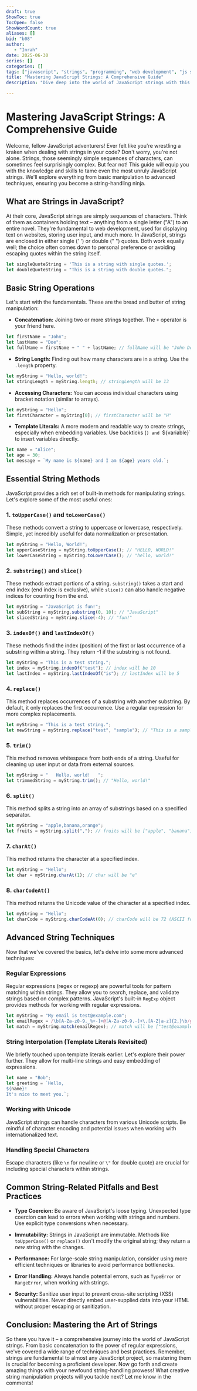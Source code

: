 ```yaml
---
draft: true
ShowToc: true
TocOpen: false
ShowWordCount: true
aliases: []
bid: "b08"
author:
   - "Inrah"
date: 2025-06-30
series: []
categories: []
tags: ["javascript", "strings", "programming", "web development", "js strings", "string manipulation"]
title: "Mastering JavaScript Strings: A Comprehensive Guide"
description: "Dive deep into the world of JavaScript strings with this comprehensive guide. Learn about string manipulation, methods, and best practices for efficient string handling in your JavaScript projects."

---
```


# Mastering JavaScript Strings: A Comprehensive Guide

Welcome, fellow JavaScript adventurers!  Ever felt like you're wrestling a kraken when dealing with strings in your code?  Don't worry, you're not alone.  Strings, those seemingly simple sequences of characters, can sometimes feel surprisingly complex. But fear not! This guide will equip you with the knowledge and skills to tame even the most unruly JavaScript strings.  We'll explore everything from basic manipulation to advanced techniques, ensuring you become a string-handling ninja.

<!-- -->

## What are Strings in JavaScript?

At their core, JavaScript strings are simply sequences of characters.  Think of them as containers holding text – anything from a single letter ("A") to an entire novel.  They're fundamental to web development, used for displaying text on websites, storing user input, and much more.  In JavaScript, strings are enclosed in either single (' ') or double (" ") quotes.  Both work equally well; the choice often comes down to personal preference or avoiding escaping quotes within the string itself.

```javascript
let singleQuoteString = 'This is a string with single quotes.';
let doubleQuoteString = "This is a string with double quotes.";
```

## Basic String Operations

Let's start with the fundamentals.  These are the bread and butter of string manipulation:

* **Concatenation:** Joining two or more strings together.  The `+` operator is your friend here.

```javascript
let firstName = "John";
let lastName = "Doe";
let fullName = firstName + " " + lastName; // fullName will be "John Doe"
```

* **String Length:** Finding out how many characters are in a string.  Use the `.length` property.

```javascript
let myString = "Hello, world!";
let stringLength = myString.length; // stringLength will be 13
```

* **Accessing Characters:**  You can access individual characters using bracket notation (similar to arrays).

```javascript
let myString = "Hello";
let firstCharacter = myString[0]; // firstCharacter will be "H"
```

* **Template Literals:**  A more modern and readable way to create strings, especially when embedding variables.  Use backticks (`) and `${variable}` to insert variables directly.

```javascript
let name = "Alice";
let age = 30;
let message = `My name is ${name} and I am ${age} years old.`;
```

## Essential String Methods

JavaScript provides a rich set of built-in methods for manipulating strings.  Let's explore some of the most useful ones:

### 1. `toUpperCase()` and `toLowerCase()`

These methods convert a string to uppercase or lowercase, respectively.  Simple, yet incredibly useful for data normalization or presentation.

```javascript
let myString = "Hello, World!";
let upperCaseString = myString.toUpperCase(); // "HELLO, WORLD!"
let lowerCaseString = myString.toLowerCase(); // "hello, world!"
```

### 2. `substring()` and `slice()`

These methods extract portions of a string.  `substring()` takes a start and end index (end index is exclusive), while `slice()` can also handle negative indices for counting from the end.

```javascript
let myString = "JavaScript is fun!";
let subString = myString.substring(0, 10); // "JavaScript"
let slicedString = myString.slice(-4); // "fun!"
```

### 3. `indexOf()` and `lastIndexOf()`

These methods find the index (position) of the first or last occurrence of a substring within a string.  They return -1 if the substring is not found.

```javascript
let myString = "This is a test string.";
let index = myString.indexOf("test"); // index will be 10
let lastIndex = myString.lastIndexOf("is"); // lastIndex will be 5
```

### 4. `replace()`

This method replaces occurrences of a substring with another substring.  By default, it only replaces the first occurrence.  Use a regular expression for more complex replacements.

```javascript
let myString = "This is a test string.";
let newString = myString.replace("test", "sample"); // "This is a sample string."
```

### 5. `trim()`

This method removes whitespace from both ends of a string.  Useful for cleaning up user input or data from external sources.

```javascript
let myString = "   Hello, world!   ";
let trimmedString = myString.trim(); // "Hello, world!"
```

### 6. `split()`

This method splits a string into an array of substrings based on a specified separator.

```javascript
let myString = "apple,banana,orange";
let fruits = myString.split(","); // fruits will be ["apple", "banana", "orange"]
```

### 7. `charAt()`

This method returns the character at a specified index.

```javascript
let myString = "Hello";
let char = myString.charAt(1); // char will be "e"
```

### 8. `charCodeAt()`

This method returns the Unicode value of the character at a specified index.

```javascript
let myString = "Hello";
let charCode = myString.charCodeAt(0); // charCode will be 72 (ASCII for 'H')
```

<!-- -->


## Advanced String Techniques

Now that we've covered the basics, let's delve into some more advanced techniques:

### Regular Expressions

Regular expressions (regex or regexp) are powerful tools for pattern matching within strings.  They allow you to search, replace, and validate strings based on complex patterns.  JavaScript's built-in `RegExp` object provides methods for working with regular expressions.

```javascript
let myString = "My email is test@example.com";
let emailRegex = /\b[A-Za-z0-9._%+-]+@[A-Za-z0-9.-]+\.[A-Z|a-z]{2,}\b/g;
let match = myString.match(emailRegex); // match will be ["test@example.com"]
```

### String Interpolation (Template Literals Revisited)

We briefly touched upon template literals earlier.  Let's explore their power further.  They allow for multi-line strings and easy embedding of expressions.

```javascript
let name = "Bob";
let greeting = `Hello,
${name}!
It's nice to meet you.`;
```

### Working with Unicode

JavaScript strings can handle characters from various Unicode scripts.  Be mindful of character encoding and potential issues when working with internationalized text.

### Handling Special Characters

Escape characters (like `\n` for newline or `\"` for double quote) are crucial for including special characters within strings.


## Common String-Related Pitfalls and Best Practices

* **Type Coercion:** Be aware of JavaScript's loose typing.  Unexpected type coercion can lead to errors when working with strings and numbers.  Use explicit type conversions when necessary.

* **Immutability:** Strings in JavaScript are immutable.  Methods like `toUpperCase()` or `replace()` don't modify the original string; they return a *new* string with the changes.

* **Performance:** For large-scale string manipulation, consider using more efficient techniques or libraries to avoid performance bottlenecks.

* **Error Handling:** Always handle potential errors, such as `TypeError` or `RangeError`, when working with strings.

* **Security:** Sanitize user input to prevent cross-site scripting (XSS) vulnerabilities.  Never directly embed user-supplied data into your HTML without proper escaping or sanitization.


## Conclusion:  Mastering the Art of Strings

So there you have it – a comprehensive journey into the world of JavaScript strings.  From basic concatenation to the power of regular expressions, we've covered a wide range of techniques and best practices.  Remember, strings are fundamental to almost any JavaScript project, so mastering them is crucial for becoming a proficient developer.  Now go forth and create amazing things with your newfound string-handling prowess!  What creative string manipulation projects will you tackle next?  Let me know in the comments!


<!-- -->
<!--  Mastering JavaScript Strings: A Comprehensive Guide  -->

<!--  Blog Description  -->
<!--  Dive deep into the world of JavaScript strings with this comprehensive guide. Learn about string manipulation, methods, and best practices for efficient string handling in your JavaScript projects.  -->

<!--  Blog Tags  -->
<!--  ["javascript", "strings", "programming", "web development", "js strings", "string manipulation"]  -->

<!-- -->
 